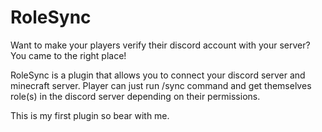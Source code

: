 # RoleSync
 
Want to make your players verify their discord account with your server? You came to the right place!

RoleSync is a plugin that allows you to connect your discord server and minecraft server. Player can just run /sync command and get themselves role(s) in the discord server depending on their permissions.

This is my first plugin so bear with me.

